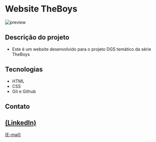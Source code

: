 # Website TheBoys 

 ![preview](./.github/preview.png)
 
 ## Descrição do projeto 

 - Este é um website desenvolvido para o projeto DGS temático da série TheBoys

## Tecnologias

- HTML
- CSS
- Git e Github

## Contato
[(LinkedIn)](https://www.linkedin.com/in/ryan-silva-8b73662b4/)
-----
[(E-mail)](ryanalmeidadev@gmail.com)
